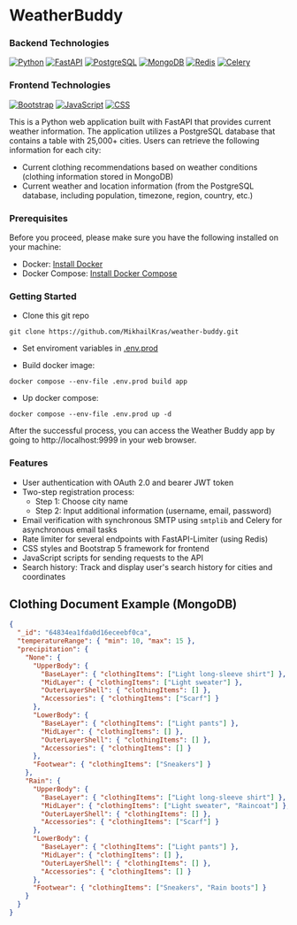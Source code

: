 # WeatherBuddy

### Backend Technologies

[![Python](https://img.shields.io/badge/Python-3.11-416b9a.svg)](https://www.python.org/downloads/)
[![FastAPI](https://img.shields.io/badge/FastAPI-0.96-409484.svg)](https://fastapi.tiangolo.com/)
[![PostgreSQL](https://img.shields.io/badge/PostgreSQL-14.8-336791.svg)](https://www.postgresql.org/)
[![MongoDB](https://img.shields.io/badge/MongoDB-6.0.6-419053.svg)](https://www.mongodb.com/)
[![Redis](https://img.shields.io/badge/Redis-7.0.11-c84126.svg)](https://redis.io/)
[![Celery](https://img.shields.io/badge/Celery-5.3.1-b0ca60.svg)](https://docs.celeryproject.org/)

### Frontend Technologies

[![Bootstrap](https://img.shields.io/badge/Bootstrap-5.3.0-7811f7.svg)](https://getbootstrap.com/)
[![JavaScript](https://img.shields.io/badge/JavaScript-ES6-eee06a.svg)](https://developer.mozilla.org/en-US/docs/Web/JavaScript)
[![CSS](https://img.shields.io/badge/CSS-3-523f79.svg)](https://developer.mozilla.org/en-US/docs/Web/CSS)

This is a Python web application built with FastAPI that provides current weather information. The application utilizes a PostgreSQL database that contains a table with 25,000+ cities. Users can retrieve the following information for each city:

- Current clothing recommendations based on weather conditions (clothing information stored in MongoDB)
- Current weather and location information (from the PostgreSQL database, including population, timezone, region, country, etc.)

### Prerequisites

Before you proceed, please make sure you have the following installed on your machine:

- Docker: [Install Docker](https://docs.docker.com/get-docker/)
- Docker Compose: [Install Docker Compose](https://docs.docker.com/compose/install/)

### Getting Started

- Clone this git repo

```batch
git clone https://github.com/MikhailKras/weather-buddy.git
```

- Set enviroment variables in [.env.prod](https://github.com/MikhailKras/weather-buddy/blob/master/.env.prod)

- Build docker image:

```batch
docker compose --env-file .env.prod build app
```

- Up docker compose:

```batch
docker compose --env-file .env.prod up -d
```
After the successful process, you can access the Weather Buddy app by going to http://localhost:9999 in your web browser.

### Features

- User authentication with OAuth 2.0 and bearer JWT token
- Two-step registration process:
  - Step 1: Choose city name
  - Step 2: Input additional information (username, email, password)
- Email verification with synchronous SMTP using `smtplib` and Celery for asynchronous email tasks
- Rate limiter for several endpoints with FastAPI-Limiter (using Redis)
- CSS styles and Bootstrap 5 framework for frontend
- JavaScript scripts for sending requests to the API
- Search history: Track and display user's search history for cities and coordinates

## Clothing Document Example (MongoDB)

```json
{
  "_id": "64834ea1fda0d16eceebf0ca",
  "temperatureRange": { "min": 10, "max": 15 },
  "precipitation": {
    "None": {
      "UpperBody": {
        "BaseLayer": { "clothingItems": ["Light long-sleeve shirt"] },
        "MidLayer": { "clothingItems": ["Light sweater"] },
        "OuterLayerShell": { "clothingItems": [] },
        "Accessories": { "clothingItems": ["Scarf"] }
      },
      "LowerBody": {
        "BaseLayer": { "clothingItems": ["Light pants"] },
        "MidLayer": { "clothingItems": [] },
        "OuterLayerShell": { "clothingItems": [] },
        "Accessories": { "clothingItems": [] }
      },
      "Footwear": { "clothingItems": ["Sneakers"] }
    },
    "Rain": {
      "UpperBody": {
        "BaseLayer": { "clothingItems": ["Light long-sleeve shirt"] },
        "MidLayer": { "clothingItems": ["Light sweater", "Raincoat"] },
        "OuterLayerShell": { "clothingItems": [] },
        "Accessories": { "clothingItems": ["Scarf"] }
      },
      "LowerBody": {
        "BaseLayer": { "clothingItems": ["Light pants"] },
        "MidLayer": { "clothingItems": [] },
        "OuterLayerShell": { "clothingItems": [] },
        "Accessories": { "clothingItems": [] }
      },
      "Footwear": { "clothingItems": ["Sneakers", "Rain boots"] }
    }
  }
}
```
